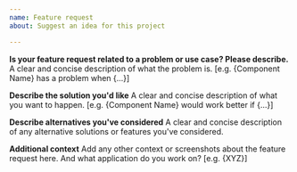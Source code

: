 ```yaml
---
name: Feature request
about: Suggest an idea for this project

---
```


**Is your feature request related to a problem or use case? Please describe.**
A clear and concise description of what the problem is. [e.g. {Component Name} has a problem when {...}]

**Describe the solution you'd like**
A clear and concise description of what you want to happen. [e.g. {Component Name} would work better if {...}]

**Describe alternatives you've considered**
A clear and concise description of any alternative solutions or features you've considered.

**Additional context**
Add any other context or screenshots about the feature request here.
And what application do you work on? [e.g. {XYZ}]
